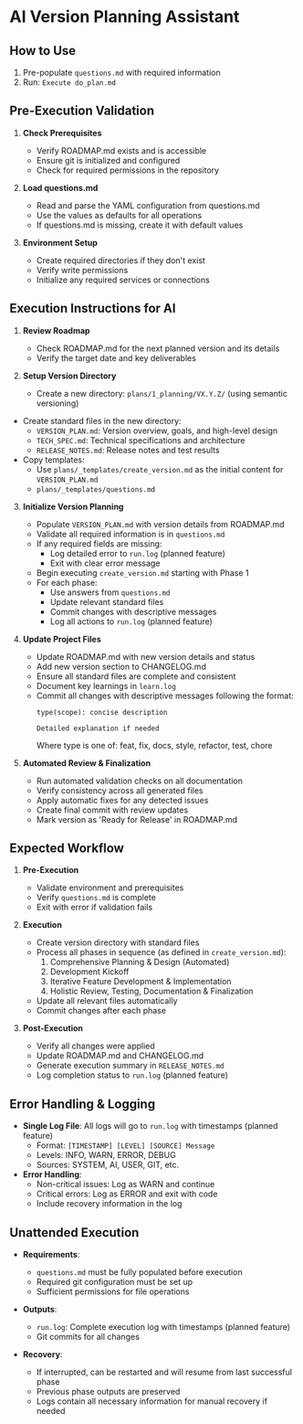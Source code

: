 # AI Version Planning Assistant

## How to Use
1. Pre-populate `questions.md` with required information
2. Run: `Execute do_plan.md`

## Pre-Execution Validation
1. **Check Prerequisites**
   - Verify ROADMAP.md exists and is accessible
   - Ensure git is initialized and configured
   - Check for required permissions in the repository

2. **Load questions.md**
   - Read and parse the YAML configuration from questions.md
   - Use the values as defaults for all operations
   - If questions.md is missing, create it with default values

3. **Environment Setup**
   - Create required directories if they don't exist
   - Verify write permissions
   - Initialize any required services or connections

## Execution Instructions for AI

1. **Review Roadmap**
   - Check ROADMAP.md for the next planned version and its details
   - Verify the target date and key deliverables

2. **Setup Version Directory**
   - Create a new directory: `plans/1_planning/VX.Y.Z/` (using semantic versioning)
  - Create standard files in the new directory:
    - `VERSION_PLAN.md`: Version overview, goals, and high-level design
    - `TECH_SPEC.md`: Technical specifications and architecture
    - `RELEASE_NOTES.md`: Release notes and test results
  - Copy templates:
    - Use `plans/_templates/create_version.md` as the initial content for `VERSION_PLAN.md`
    - `plans/_templates/questions.md`

3. **Initialize Version Planning**
   - Populate `VERSION_PLAN.md` with version details from ROADMAP.md
   - Validate all required information is in `questions.md`
   - If any required fields are missing:
     - Log detailed error to `run.log` (planned feature)
     - Exit with clear error message
   - Begin executing `create_version.md` starting with Phase 1
   - For each phase:
     - Use answers from `questions.md`
     - Update relevant standard files
     - Commit changes with descriptive messages
     - Log all actions to `run.log` (planned feature)

4. **Update Project Files**
   - Update ROADMAP.md with new version details and status
   - Add new version section to CHANGELOG.md
   - Ensure all standard files are complete and consistent
   - Document key learnings in `learn.log`
   - Commit all changes with descriptive messages following the format:
     ```
     type(scope): concise description
     
     Detailed explanation if needed
     ```
     Where type is one of: feat, fix, docs, style, refactor, test, chore

5. **Automated Review & Finalization**
   - Run automated validation checks on all documentation
   - Verify consistency across all generated files
   - Apply automatic fixes for any detected issues
   - Create final commit with review updates
   - Mark version as 'Ready for Release' in ROADMAP.md

## Expected Workflow
1. **Pre-Execution**
   - Validate environment and prerequisites
   - Verify `questions.md` is complete
   - Exit with error if validation fails

2. **Execution**
   - Create version directory with standard files
   - Process all phases in sequence (as defined in `create_version.md`):
     1. Comprehensive Planning & Design (Automated)
     2. Development Kickoff
     3. Iterative Feature Development & Implementation
     4. Holistic Review, Testing, Documentation & Finalization
   - Update all relevant files automatically
   - Commit changes after each phase

3. **Post-Execution**
   - Verify all changes were applied
   - Update ROADMAP.md and CHANGELOG.md
   - Generate execution summary in `RELEASE_NOTES.md`
   - Log completion status to `run.log` (planned feature)

## Error Handling & Logging
- **Single Log File**: All logs will go to `run.log` with timestamps (planned feature)
  - Format: `[TIMESTAMP] [LEVEL] [SOURCE] Message`
  - Levels: INFO, WARN, ERROR, DEBUG
  - Sources: SYSTEM, AI, USER, GIT, etc.
- **Error Handling**:
  - Non-critical issues: Log as WARN and continue
  - Critical errors: Log as ERROR and exit with code
  - Include recovery information in the log

## Unattended Execution
- **Requirements**:
  - `questions.md` must be fully populated before execution
  - Required git configuration must be set up
  - Sufficient permissions for file operations

- **Outputs**:
  - `run.log`: Complete execution log with timestamps (planned feature)
  - Git commits for all changes

- **Recovery**:
  - If interrupted, can be restarted and will resume from last successful phase
  - Previous phase outputs are preserved
  - Logs contain all necessary information for manual recovery if needed
